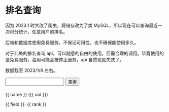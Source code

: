 # 排名查询
因为 2023.1 时大改了爬虫，将储存改为了类 MySQL，所以现在可以查询最近一次积分统计，任意用户的排名。

后端和数据库使用免费服务，不保证可用性，也不确保能使用多久。

对于此处的排名查询 api，可以随意的自由的使用，但需合理的调用。毕竟使用的是免费服务，滥用可能会被停止服务，api 自然也就失效了。

数据截至 2023/1/9 左右。

<script src="https://unpkg.com/vue@3/dist/vue.global.js"></script>
<div id="app">
    <div style="display: flex;column-gap: 5px;">
        <input v-model.trim="uid" type="tel" /><button @click="find">查询</button>
    </div>
    <img v-show="uid" :src="'https://www.mcbbs.net/uc_server/avatar.php?uid=' + uid + '&size=middle'"
        style="max-width: 120px;margin-top: 5px;" />
    <p v-show="name">{{ name }} ({{ uid }})</p>
    <p v-for="{rank, field} in resultList" :key="field">{{ field }}: {{ rank }}</p>
</div>

<script>
    Vue.createApp({
        setup() {
            const uid = Vue.ref("");
            const name = Vue.ref("");
            const resultList = Vue.ref([]);

            const fieldMap = {
                "credits": "总积分",
                "extcredits1": "人气",
                "extcredits2": "金粒",
                "extcredits3": "金锭",
                "extcredits4": "绿宝石",
                "extcredits5": "下界之星",
                "extcredits6": "贡献",
                "extcredits7": "爱心",
                "extcredits8": "钻石",
                "posts": "回帖数",
                "threads": "主题数",
                "friends": "好友数",
                "medal": "勋章数",
                "oltime": "在线时间",
            }

            Vue.watch(uid, () => {
                resultList.value = []
                name.value = ""
            })

            async function find() {
                resultList.value = []
                const f = await fetch(`https://creditapi.xmdhs.com/userinfo/${uid.value}`)
                const ud = await f.json()
                name.value = ud["data"]["name"]
                for (const key in fieldMap) {
                    const f = await fetch(`https://creditapi.xmdhs.com/rank/${uid.value}/${key}`)
                    const d = await f.json()
                    resultList.value.push({
                        rank: ud["data"][key] + " (第 " + d.data + " 名)",
                        field: fieldMap[key]
                    })
                    await new Promise(v => setTimeout(v, 200))
                }
            }

            return {
                uid,
                find,
                resultList,
                name
            }
        },
    }).mount('#app')
</script>